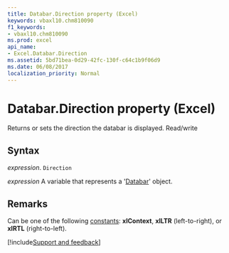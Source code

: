 ```yaml
---
title: Databar.Direction property (Excel)
keywords: vbaxl10.chm810090
f1_keywords:
- vbaxl10.chm810090
ms.prod: excel
api_name:
- Excel.Databar.Direction
ms.assetid: 5bd71bea-0d29-42fc-130f-c64c1b9f06d9
ms.date: 06/08/2017
localization_priority: Normal
---
```



# Databar.Direction property (Excel)

Returns or sets the direction the databar is displayed. Read/write


## Syntax

_expression_. `Direction`

_expression_ A variable that represents a '[Databar](Excel.Databar.md)' object.


## Remarks

Can be one of the following [constants](Excel.Constants.md):  **xlContext**, **xlLTR** (left-to-right), or **xlRTL** (right-to-left).

[!include[Support and feedback](~/includes/feedback-boilerplate.md)]